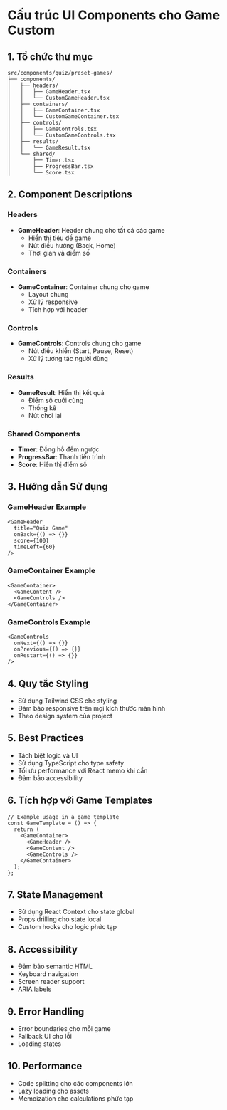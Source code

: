 
# Cấu trúc UI Components cho Game Custom

## 1. Tổ chức thư mục
```
src/components/quiz/preset-games/
├── components/
│   ├── headers/
│   │   ├── GameHeader.tsx
│   │   └── CustomGameHeader.tsx
│   ├── containers/
│   │   ├── GameContainer.tsx
│   │   └── CustomGameContainer.tsx
│   ├── controls/
│   │   ├── GameControls.tsx
│   │   └── CustomGameControls.tsx
│   ├── results/
│   │   └── GameResult.tsx
│   └── shared/
│       ├── Timer.tsx
│       ├── ProgressBar.tsx
│       └── Score.tsx
```

## 2. Component Descriptions

### Headers
- **GameHeader**: Header chung cho tất cả các game
  - Hiển thị tiêu đề game
  - Nút điều hướng (Back, Home)
  - Thời gian và điểm số

### Containers
- **GameContainer**: Container chung cho game
  - Layout chung
  - Xử lý responsive
  - Tích hợp với header

### Controls
- **GameControls**: Controls chung cho game
  - Nút điều khiển (Start, Pause, Reset)
  - Xử lý tương tác người dùng

### Results
- **GameResult**: Hiển thị kết quả
  - Điểm số cuối cùng
  - Thống kê
  - Nút chơi lại

### Shared Components
- **Timer**: Đồng hồ đếm ngược
- **ProgressBar**: Thanh tiến trình
- **Score**: Hiển thị điểm số

## 3. Hướng dẫn Sử dụng

### GameHeader Example
```tsx
<GameHeader
  title="Quiz Game"
  onBack={() => {}}
  score={100}
  timeLeft={60}
/>
```

### GameContainer Example
```tsx
<GameContainer>
  <GameContent />
  <GameControls />
</GameContainer>
```

### GameControls Example
```tsx
<GameControls
  onNext={() => {}}
  onPrevious={() => {}}
  onRestart={() => {}}
/>
```

## 4. Quy tắc Styling
- Sử dụng Tailwind CSS cho styling
- Đảm bảo responsive trên mọi kích thước màn hình
- Theo design system của project

## 5. Best Practices
- Tách biệt logic và UI
- Sử dụng TypeScript cho type safety
- Tối ưu performance với React memo khi cần
- Đảm bảo accessibility

## 6. Tích hợp với Game Templates
```tsx
// Example usage in a game template
const GameTemplate = () => {
  return (
    <GameContainer>
      <GameHeader />
      <GameContent />
      <GameControls />
    </GameContainer>
  );
};
```

## 7. State Management
- Sử dụng React Context cho state global
- Props drilling cho state local
- Custom hooks cho logic phức tạp

## 8. Accessibility
- Đảm bảo semantic HTML
- Keyboard navigation
- Screen reader support
- ARIA labels

## 9. Error Handling
- Error boundaries cho mỗi game
- Fallback UI cho lỗi
- Loading states

## 10. Performance
- Code splitting cho các components lớn
- Lazy loading cho assets
- Memoization cho calculations phức tạp
